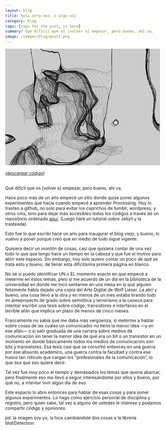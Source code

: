 ```yaml
---
layout: blog
title: hola otra vez, o algo así
category: blog
tags: [tags for the post, is here]  
summary: Qué difícil que es [volver a] empezar, pero bueno, ahí va.
image: /images/blog/post1.png
---
```



![Alt text](/images/blog/post1.png "yo")

[*(descargar código)*](https://dl.dropboxusercontent.com/u/21566953/mqvlm/post1_blobs.zip)

<br>
Qué difícil que es [volver a] empezar, pero bueno, ahí va.

Hace poco más de un año empecé un sitio donde quise poner algunos experimentos que hacía cuando empecé a aprender Processing. Hoy lo trasteo a github, no solo para evitar los caprichos de tumblr, wordpress, y otros cms, sino para dejar más accesibles todos los códigos a través de un repositorio ordenado [aquí](https://github.com/mqvlm). (Luego haré un tutorial sobre Jekyll y la trasteada).

Esto fue lo que escribí hace un año para inaugurar el blog viejo, y bueno, lo vuelvo a poner porque creo que en medio de todo sigue vigente:


Quisiera decir un montón de cosas, casi que quisiera contar de una vez todo lo que que tengo hace un tiempo en la cabeza y que fue el motivo para abrir este espacio. Sin embargo, hoy solo quiero contar un poco de qué se trata esto y bueno, de llenar esta dificilísima primera página en blanco.

No sé si puedo identificar UN o EL momento exacto en que empecé a meterme en estos temas, pero sí me acuerdo de un día en la biblioteca de la universidad en donde me tocó sentarme en una mesa en la que alguien felizmente había dejado una copia del Arte Digital de Wolf Lieser. La abrí y bueno, una cosa llevó a la otra y en menos de un mes estaba tirando todo mi anteproyecto de grado sobre semiótica y terrorismo a la caneca para intentar escribir una tesis sobre código, transistores e interfaces en el terrible afán que implica un plazo de menos de cinco meses.

Francamente no sabía qué me daba más vergüenza, si meterme a hablar sobre cosas de las cuales un comunicador no tiene la menor idea —y en ese afán— o si salir graduada de una carrera sobre medios de comunicación sin tener la menor idea de qué era un bit o un transistor en un momento en donde básicamente todos los medios de comunicación son bits y transistores. Esa tesis casi que se convirtió entonces en una guerra por ese absurdo académico, una guerra contra la facultad y contra ese hueco tan ridículo que cargan los “profesionales de la comunicación”, lo que sea que eso quiera decir.

Tal vez fue muy poco el tiempo y demasiados los temas que quería abarcar, pero finalmente eso me llevó a seguir interesándome por ellos y bueno, por qué no, a intentar vivir algún día de eso.

Este espacio lo abro entonces para hablar de esas cosas y para poner algunos experimentos. Lo hago como ejercicio personal de disciplina y registro, pero quien sabe, tal vez a alguno de ustedes le interese y podamos compartir código y opiniones.


pd. la imagen soy yo, la hice cambiándole dos cosas a la librería blobDetection. 


<br><br>
